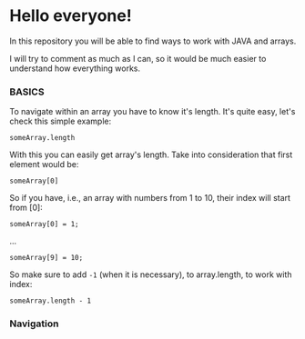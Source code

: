 # Hello everyone!

In this repository you will be able to find ways
to work with JAVA and arrays.

I will try to comment as much as I can, so it would be much easier
to understand how everything works.

### **BASICS**

To navigate within an array you have to know it's length.
It's quite easy, let's check this simple example:

`someArray.length`

With this you can easily get array's length.
Take into consideration that first element would be:

`someArray[0]`

So if you have, i.e., an array with numbers from 1 to 10, their index will start from [0]:

`someArray[0] = 1;`

...

`someArray[9] = 10;`

So make sure to add `-1` (when it is necessary), to array.length, to work with index:

`someArray.length - 1`

### **Navigation**

